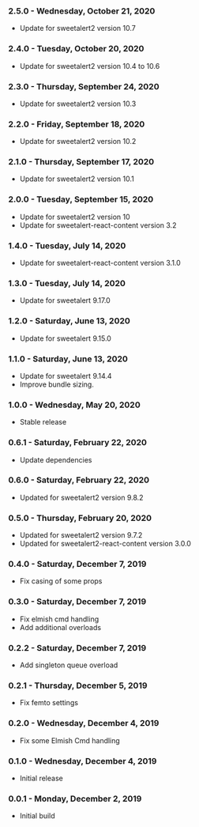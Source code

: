 ### 2.5.0 - Wednesday, October 21, 2020
* Update for sweetalert2 version 10.7

### 2.4.0 - Tuesday, October 20, 2020
* Update for sweetalert2 version 10.4 to 10.6

### 2.3.0 - Thursday, September 24, 2020
* Update for sweetalert2 version 10.3

### 2.2.0 - Friday, September 18, 2020
* Update for sweetalert2 version 10.2

### 2.1.0 - Thursday, September 17, 2020
* Update for sweetalert2 version 10.1

### 2.0.0 - Tuesday, September 15, 2020
* Update for sweetalert2 version 10
* Update for sweetalert-react-content version 3.2

### 1.4.0 - Tuesday, July 14, 2020
* Update for sweetalert-react-content version 3.1.0

### 1.3.0 - Tuesday, July 14, 2020
* Update for sweetalert 9.17.0

### 1.2.0 - Saturday, June 13, 2020
* Update for sweetalert 9.15.0

### 1.1.0 - Saturday, June 13, 2020
* Update for sweetalert 9.14.4
* Improve bundle sizing.

### 1.0.0 - Wednesday, May 20, 2020
* Stable release

### 0.6.1 - Saturday, February 22, 2020
* Update dependencies

### 0.6.0 - Saturday, February 22, 2020
* Updated for sweetalert2 version 9.8.2

### 0.5.0 - Thursday, February 20, 2020
* Updated for sweetalert2 version 9.7.2
* Updated for sweetalert2-react-content version 3.0.0

### 0.4.0 - Saturday, December 7, 2019
* Fix casing of some props

### 0.3.0 - Saturday, December 7, 2019
* Fix elmish cmd handling
* Add additional overloads

### 0.2.2 - Saturday, December 7, 2019
* Add singleton queue overload

### 0.2.1 - Thursday, December 5, 2019
* Fix femto settings

### 0.2.0 - Wednesday, December 4, 2019
* Fix some Elmish Cmd handling

### 0.1.0 - Wednesday, December 4, 2019
* Initial release

### 0.0.1 - Monday, December 2, 2019
* Initial build
